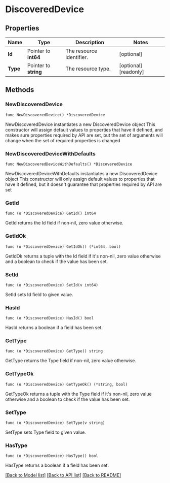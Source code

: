 # DiscoveredDevice

## Properties

Name | Type | Description | Notes
------------ | ------------- | ------------- | -------------
**Id** | Pointer to **int64** | The resource identifier. | [optional] 
**Type** | Pointer to **string** | The resource type. | [optional] [readonly] 

## Methods

### NewDiscoveredDevice

`func NewDiscoveredDevice() *DiscoveredDevice`

NewDiscoveredDevice instantiates a new DiscoveredDevice object
This constructor will assign default values to properties that have it defined,
and makes sure properties required by API are set, but the set of arguments
will change when the set of required properties is changed

### NewDiscoveredDeviceWithDefaults

`func NewDiscoveredDeviceWithDefaults() *DiscoveredDevice`

NewDiscoveredDeviceWithDefaults instantiates a new DiscoveredDevice object
This constructor will only assign default values to properties that have it defined,
but it doesn't guarantee that properties required by API are set

### GetId

`func (o *DiscoveredDevice) GetId() int64`

GetId returns the Id field if non-nil, zero value otherwise.

### GetIdOk

`func (o *DiscoveredDevice) GetIdOk() (*int64, bool)`

GetIdOk returns a tuple with the Id field if it's non-nil, zero value otherwise
and a boolean to check if the value has been set.

### SetId

`func (o *DiscoveredDevice) SetId(v int64)`

SetId sets Id field to given value.

### HasId

`func (o *DiscoveredDevice) HasId() bool`

HasId returns a boolean if a field has been set.

### GetType

`func (o *DiscoveredDevice) GetType() string`

GetType returns the Type field if non-nil, zero value otherwise.

### GetTypeOk

`func (o *DiscoveredDevice) GetTypeOk() (*string, bool)`

GetTypeOk returns a tuple with the Type field if it's non-nil, zero value otherwise
and a boolean to check if the value has been set.

### SetType

`func (o *DiscoveredDevice) SetType(v string)`

SetType sets Type field to given value.

### HasType

`func (o *DiscoveredDevice) HasType() bool`

HasType returns a boolean if a field has been set.


[[Back to Model list]](../README.md#documentation-for-models) [[Back to API list]](../README.md#documentation-for-api-endpoints) [[Back to README]](../README.md)


